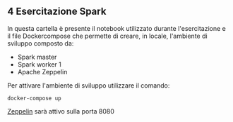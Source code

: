 ## 4 Esercitazione Spark

In questa cartella è presente il notebook  utilizzato durante l'esercitazione e il file Dockercompose che permette di creare, in locale, l'ambiente di sviluppo composto da:
* Spark master
* Spark worker 1
* Apache Zeppelin

Per attivare l'ambiente di sviluppo utilizzare il comando:
``` shell
docker-compose up
```

[Zeppelin](http://localhost:8080/) sarà attivo sulla porta 8080